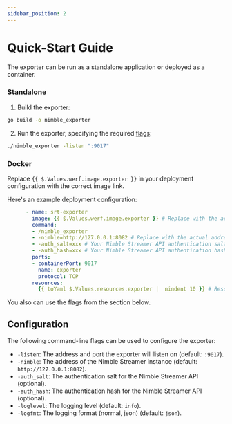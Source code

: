 ```yaml
---
sidebar_position: 2
---
```


# Quick-Start Guide

The exporter can be run as a standalone application or deployed as a container.

### Standalone

1. Build the exporter:

```bash
go build -o nimble_exporter
```

2. Run the exporter, specifying the required [flags](#configuration):

```bash
./nimble_exporter -listen ":9017"
```

### Docker

Replace `{{ $.Values.werf.image.exporter }}` in your deployment configuration with the correct image link.

Here's an example deployment configuration:

```yaml
      - name: srt-exporter
        image: {{ $.Values.werf.image.exporter }} # Replace with the actual Docker image for the exporter.
        command:
        - /nimble_exporter
        - -nimble=http://127.0.0.1:8082 # Replace with the actual address of your Nimble Streamer instance.
        - -auth_salt=xxx # Your Nimble Streamer API authentication salt (if enabled).
        - -auth_hash=xxx # Your Nimble Streamer API authentication hash (if enabled).
        ports:
        - containerPort: 9017
          name: exporter
          protocol: TCP
        resources:
          {{ toYaml $.Values.resources.exporter |  nindent 10 }} # Resource limits and requests for the exporter (adjust as needed).
```

You also can use the flags from the section below.

## Configuration

The following command-line flags can be used to configure the exporter:

-   `-listen`: The address and port the exporter will listen on (default: `:9017`).
-   `-nimble`: The address of the Nimble Streamer instance (default: `http://127.0.0.1:8082`).
-   `-auth_salt`: The authentication salt for the Nimble Streamer API (optional).
-   `-auth_hash`: The authentication hash for the Nimble Streamer API (optional).
-   `-loglevel`: The logging level (default: `info`).
-   `-logfmt`: The logging format (normal, json) (default: `json`).